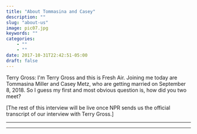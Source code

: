 ```yaml
---
title: "About Tommasina and Casey"
description: ""
slug: "about-us"
image: pic07.jpg
keywords: ""
categories:
    - ""
    - ""
date: 2017-10-31T22:42:51-05:00
draft: false
---
```


Terry Gross: I'm Terry Gross and this is Fresh Air. Joining me today are Tommasina Miller and Casey Metz, who are getting married on September 8, 2018. So I guess my first and most obvious question is, how did you two meet?

[The rest of this interview will be live once NPR sends us the official transcript of our interview with Terry Gross.]

---
<!--
Tommasina Miller: Well, as I recall, it was a warm September night, and I was meeting with friends at a show at Avogadro's Number in Fort Collins, Colorado.

Casey Metz: When I arrived to sit with those same friends at Avo's, Tommasina was up in front of the anarchist bluegrass band dancing by herself. (She loves to dance, you should know.)

Tommasina: When the band had finished, Tommasina saw that a strange handsome man was sitting in her seat and in front of her beer. She excused her reach and took her beer back.

Casey: I was encouraged by this and after introducing myself, asked her if she wanted a ride to the band's after-party at their mutual friend's house. Tommasina had biked so she declined but I wasn't ready to give up. At our friend's, we continued to talk for a few hours (Latin root words and noun declinations was the subject of conversation for a while) but alas, we said good-bye with no plans to meet again. I thought I'd never see her again until I ran into her a few weeks later on the CSU campus. We made plans to see each other at the Sustainability Fair that weekend and left it at that, but then, by an act of God, the Sustainability Fair was cancelled due to the devastating floods of 2013. Casey despaired but life went on.

Terry: That must have been hard for you seeing her walk by you while you were on a date. How did that feel for you?

The next time she saw me, Tommasina was meeting up with friends again at Avo's, for two-for-$5 tempeh burgers and bluegrass jam. She was carrying her two burgers to their table when she saw Casey! Her eyes lit up and she approached him before realizing, he was there on a date! Without saying a word, she continued past him to her friends and tried not to look his way the rest of the night. But Casey had other plans. He quickly wrapped up his OkCupid date and pretended to walk out with her and then turned right back around to go back to Avo's to see if Tommasina was still there. She was, and Casey even danced some to trick Tommasina into thinking that he liked to dance too. It worked though, and then Casey asked for Tommasina's number. She was so excited she put her name in his phone as 'Tommasina What What' which is, ridiculously, still her name in his phone.

Their first date: Casey invited Tommasina to see an old-timey band and then Tommasina suggested afterwards that they go dumpster-diving. Anyways, the band was really good, and Casey and Tommasina really hit it off, and they slow-danced to what is now their song. You'll hear it later... Afterwards they were biking on the bike path towards the dumpsters, but paused to look at the incredible stars that night. The stars were so beautiful, and they were so beautiful, so they ended up talking and star-gazing and never quite made it to the dumpsters.

The rest is history! Highlights include: Tommasina moves to DC; Casey and Tommasina get really good at watching movies on speakerphone together on their own computers at the exact same time by counting down to press play at the exact same second; Casey moves Tommasina and her cats, Ollie and Fiona, back to Colorado; Casey and Tommasina become software engineers; they go on their fifth annual backpacking trip when after they almost died in a snow storm, Tommasina surprises Casey with a proposal, Casey says yes, they celebrate by going to hot springs, and plan to live happily ever after. (You'll get to see that part in person soon.)

_* How we imagine our Fresh Air interview going_ -->
---